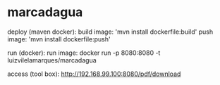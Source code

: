 # marcadagua


deploy (maven docker):
build image: 'mvn install dockerfile:build'
push image:  'mvn install dockerfile:push'

run (docker):
run image: docker run -p 8080:8080 -t luizvilelamarques/marcadagua

access (tool box):
http://192.168.99.100:8080/pdf/download
